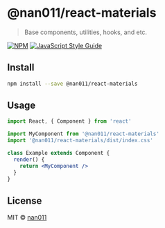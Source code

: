 # @nan011/react-materials

> Base components, utilities, hooks, and etc.

[![NPM](https://img.shields.io/npm/v/@nan011/react-materials.svg)](https://www.npmjs.com/package/@nan011/react-materials) [![JavaScript Style Guide](https://img.shields.io/badge/code_style-standard-brightgreen.svg)](https://standardjs.com)

## Install

```bash
npm install --save @nan011/react-materials
```

## Usage

```jsx
import React, { Component } from 'react'

import MyComponent from '@nan011/react-materials'
import '@nan011/react-materials/dist/index.css'

class Example extends Component {
  render() {
    return <MyComponent />
  }
}
```

## License

MIT © [nan011](https://github.com/nan011)
